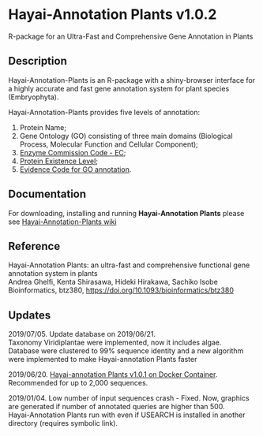 # Hayai-Annotation Plants v1.0.2

R-package for an Ultra-Fast and Comprehensive Gene Annotation in Plants

Description
-----------
Hayai-Annotation-Plants is an R-package with a shiny-browser interface for a highly accurate and fast gene annotation system for plant species (Embryophyta). 

Hayai-Annotation-Plants provides five levels of annotation: 

1) Protein Name; 
2) Gene Ontology (GO) consisting of three main domains (Biological Process, Molecular Function and Cellular Component); 
3) [Enzyme Commission Code - EC](https://enzyme.expasy.org/); 
4) [Protein Existence Level](https://www.uniprot.org/help/protein_existence); 
5) [Evidence Code for GO annotation](http://geneontology.org/docs/guide-go-evidence-codes/).


Documentation
-------------
For downloading, installing and running **Hayai-Annotation Plants** please see [Hayai-Annotation-Plants wiki](https://github.com/kdri-genomics/Hayai-Annotation-Plants/wiki) 

Reference
---------
Hayai-Annotation Plants: an ultra-fast and comprehensive functional gene annotation system in plants <br/>
Andrea Ghelfi, Kenta Shirasawa, Hideki Hirakawa, Sachiko Isobe <br/>
Bioinformatics, btz380, https://doi.org/10.1093/bioinformatics/btz380 

Updates
-------
2019/07/05. Update database on 2019/06/21.<br/>
Taxonomy Viridiplantae were implemented, now it includes algae. <br/>
Database were clustered to 99% sequence identity and a new algorithm were implemented to make Hayai-annotation Plants faster <br/>

2019/06/20. [Hayai-annotation Plants v1.0.1 on Docker Container](https://hub.docker.com/r/kazusa005/hayai-annotation-plants). Recommended for up to 2,000 sequences. <br/>

2019/01/04. Low number of input sequences crash - Fixed. Now, graphics are generated if number of annotated queries are higher than 500. <br/>
Hayai-Annotation Plants run with even if USEARCH is installed in another directory (requires symbolic link).
